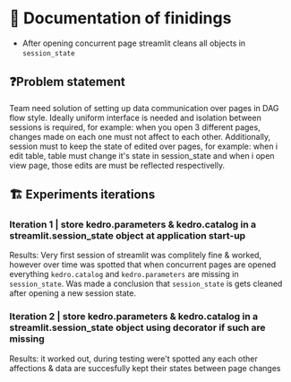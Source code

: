 # 🤔 Documentation of finidings

- After opening concurrent page streamlit cleans all objects in `session_state`

## ❓Problem statement

Team need solution of setting up data communication over pages in DAG flow style. Ideally uniform interface is needed and isolation between sessions is required, for example: when you open 3 different pages, changes made on each one must not affect to each other. Additionally, session must to keep the state of edited over pages, for example: when i edit table, table must change it's state in session_state and when i open view page, those edits are must be reflected respectivelly.

## 🏗️ Experiments iterations

### Iteration 1 | store kedro.parameters & kedro.catalog in a streamlit.session_state object at application start-up

Results: Very first session of streamlit was complitely fine & worked, however over time was spotted that when concurrent pages are opened everything `kedro.catalog` and `kedro.parameters` are missing in `session_state`. Was made a conclusion that `session_state` is gets cleaned after opening a new session state.

### Iteration 2 | store kedro.parameters & kedro.catalog in a streamlit.session_state object using decorator if such are missing

Results: it worked out, during testing were't spotted any each other affections & data are succesfully kept their states between page changes
